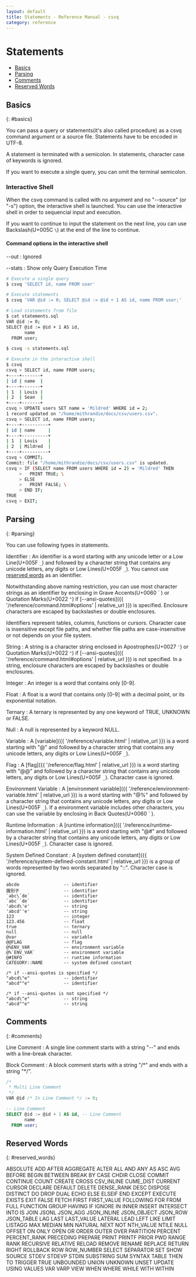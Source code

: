 ```yaml
---
layout: default
title: Statements - Reference Manual - csvq
category: reference
---
```


# Statements

* [Basics](#basics)
* [Parsing](#parsing)
* [Comments](#comments)
* [Reserved Words](#reserved_words)

## Basics
{: #basics}

You can pass a query or statements(it's also called procedure) as a csvq command argument or a source file.
Statements have to be encoded in UTF-8.

A statement is terminated with a semicolon. 
In statements, character case of keywords is ignored.

If you want to execute a single query, you can omit the terminal semicolon.  

### Interactive Shell

When the csvq command is called with no argument and no "--source" (or "-s") option, the interactive shell is launched.
You can use the interactive shell in order to sequencial input and execution.

If you want to continue to input the statement on the next line, you can use Backslash(U+005C `\`) at the end of the line to continue.

#### Command options in the interactive shell

--out
: Ignored 

--stats
: Show only Query Execution Time

```bash
# Execute a single query
$ csvq 'SELECT id, name FROM user'

# Execute statements
$ csvq 'VAR @id := 0; SELECT @id := @id + 1 AS id, name FROM user;'

# Load statements from file
$ cat statements.sql
VAR @id := 0;
SELECT @id := @id + 1 AS id,
       name
  FROM user;

$ csvq -s statements.sql

# Execute in the interactive shell
$ csvq
csvq > SELECT id, name FROM users;
+----+-------+
| id | name  |
+----+-------+
| 1  | Louis |
| 2  | Sean  |
+----+-------+
csvq > UPDATE users SET name = 'Mildred' WHERE id = 2;
1 record updated on "/home/mithrandie/docs/csv/users.csv".
csvq > SELECT id, name FROM users;
+----+----------+
| id | name     |
+----+----------+
| 1  | Louis    |
| 2  | Mildred  |
+----+----------+
csvq > COMMIT;
Commit: file "/home/mithrandie/docs/csv/users.csv" is updated.
csvq > IF (SELECT name FROM users WHERE id = 2) = 'Mildred' THEN
     >   PRINT TRUE; \
     > ELSE
     >   PRINT FALSE; \
     > END IF;
TRUE
csvq > EXIT;
```

## Parsing
{: #parsing}

You can use following types in statements.

Identifier
: An identifier is a word starting with any unicode letter or a Low Line(U+005F `_`) and followed by a character string that contains any unicode letters, any digits or Low Lines(U+005F `_`).
  You cannot use [reserved words](#reserved_words) as an identifier.

  Notwithstanding above naming restriction, you can use most character strings as an identifier by enclosing in Grave Accents(U+0060 \` ) or Quotation Marks(U+0022 `"`) if [--ansi-quotes]({{ '/reference/command.html#options' | relative_url }}) is specified. 
  Enclosure characters are escaped by backslashes or double enclosures.
  
  Identifiers represent tables, columns, functions or cursors.
  Character case is insensitive except file paths, and whether file paths are case-insensitive or not depends on your file system.
  
String
: A string is a character string enclosed in Apostrophes(U+0027 `'`) or Quotation Marks(U+0022 `"`) if [--ansi-quotes]({{ '/reference/command.html#options' | relative_url }}) is not specified.
  In a string, enclosure characters are escaped by backslashes or double enclosures.

Integer
: An integer is a word that contains only \[0-9\].

Float
: A float is a word that contains only \[0-9\] with a decimal point, or its exponential notation.

Ternary
: A ternary is represented by any one keyword of TRUE, UNKNOWN or FALSE.

Null
: A null is represented by a keyword NULL.

Variable
: A [variable]({{ '/reference/variable.html' | relative_url }}) is a word starting with "@" and followed by a character string that contains any unicode letters, any digits or Low Lines(U+005F `_`).

Flag
: A [flag]({{ '/reference/flag.html' | relative_url }}) is a word starting with "@@" and followed by a character string that contains any unicode letters, any digits or Low Lines(U+005F `_`). Character case is ignored.

Environment Variable
: A [environment variable]({{ '/reference/environment-variable.html' | relative_url }}) is a word starting with "@%" and followed by a character string that contains any unicode letters, any digits or Low Lines(U+005F `_`).
  If a environment variable includes other characters, you can use the variable by enclosing in Back Quotes(U+0060 ` ).

Runtime Information
: A [runtime information]({{ '/reference/runtime-information.html' | relative_url }}) is a word starting with "@#" and followed by a character string that contains any unicode letters, any digits or Low Lines(U+005F `_`). Character case is ignored.

System Defined Constant
: A [system defined constant]({{ '/reference/system-defined-constant.html' | relative_url }}) is a group of words represented by two words separated by "::". Character case is ignored.

```
abcde                 -- identifier
識別子                 -- identifier
`abc\`de`             -- identifier
`abc``de`             -- identifier
'abcd\'e'             -- string
'abcd''e'             -- string
123                   -- integer
123.456               -- float
true                  -- ternary
null                  -- null
@var                  -- variable
@@FLAG                -- flag
@%ENV_VAR             -- environment variable
@%`ENV_VAR`           -- environment variable
@#INFO                -- runtime information
CATEGORY::NAME        -- system defined constant

/* if --ansi-quotes is specified */
"abcd\"e"             -- identifier
"abcd""e"             -- identifier

/* if --ansi-quotes is not specified */
"abcd\"e"             -- string
"abcd""e"             -- string
```

## Comments
{: #comments}

Line Comment
: A single line comment starts with a string "--" and ends with a line-break character. 

Block Comment
: A block comment starts with a string "/\*" and ends with a string "\*/".


```sql
/*
 * Multi Line Comment
 */
VAR @id /* In Line Comment */ := 0;

-- Line Comment
SELECT @id := @id + 1 AS id, -- Line Comment
       name
  FROM user;
```

## Reserved Words
{: #reserved_words}

ABSOLUTE ADD AFTER AGGREGATE ALTER ALL AND ANY AS ASC AVG
BEFORE BEGIN BETWEEN BREAK BY
CASE CHDIR CLOSE COMMIT CONTINUE COUNT CREATE CROSS CSV_INLINE CUME_DIST CURRENT CURSOR
DECLARE DEFAULT DELETE DENSE_RANK DESC DISPOSE DISTINCT DO DROP DUAL
ECHO ELSE ELSEIF END EXCEPT EXECUTE EXISTS EXIT
FALSE FETCH FIRST FIRST_VALUE FOLLOWING FOR FROM FULL FUNCTION
GROUP
HAVING
IF IGNORE IN INNER INSERT INTERSECT INTO IS
JOIN JSONL JSON_AGG JSON_INLINE JSON_OBJECT JSON_ROW JSON_TABLE
LAG LAST LAST_VALUE LATERAL LEAD LEFT LIKE LIMIT LISTAGG
MAX MEDIAN MIN
NATURAL NEXT NOT NTH_VALUE NTILE NULL
OFFSET ON ONLY OPEN OR ORDER OUTER OVER
PARTITION PERCENT PERCENT_RANK PRECEDING PREPARE PRINT PRINTF PRIOR PWD
RANGE RANK RECURSIVE RELATIVE RELOAD REMOVE RENAME REPLACE RETURN RIGHT ROLLBACK ROW ROW_NUMBER
SELECT SEPARATOR SET SHOW SOURCE STDEV STDEVP STDIN SUBSTRING SUM SYNTAX
TABLE THEN TO TRIGGER TRUE
UNBOUNDED UNION UNKNOWN UNSET UPDATE USING
VALUES VAR VARP VIEW
WHEN WHERE WHILE WITH WITHIN


